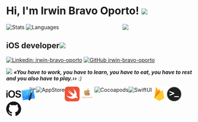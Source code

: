 
<h1> Hi, I'm Irwin Bravo Oporto! <img src="https://media.giphy.com/media/LXRBO59pLq91n2Ktdu/giphy.gif" width="50"></h1>
<img align='right' src="https://media.giphy.com/media/BlKHVUekFkvEiHaua7/giphy.gif" width="190">


![Stats](https://github-readme-stats.vercel.app/api?username=IrwinBravoOporto&count_private=true&show_icons=true&include_all_commits=true&hide=contribs&theme=dracula)
![Languages](https://github-readme-stats.vercel.app/api/top-langs/?username=IrwinBravoOporto&count_private=true&layout=compact&theme=dracula)

<h2>iOS developer<img src="https://media.giphy.com/media/WUlplcMpOCEmTGBtBW/giphy.gif" width="50"></h2>

[![Linkedin: irwin-bravo-oporto](https://img.shields.io/badge/-irwin-blue?style=flat-square&logo=Linkedin&logoColor=white&link=https://www.linkedin.com/in/irwinbravooporto/)](https://www.linkedin.com/in/irwinbravooporto/)
[![GitHub irwin-bravo-oporto](https://img.shields.io/github/followers/IrwinBravoOporto?label=follow&style=social)](https://github.com/IrwinBravoOporto)


<img src="https://media.giphy.com/media/LXRBO59pLq91n2Ktdu/giphy.gif" width="40"> <em><b>«You have to work, you have to learn, you have to eat, you have to rest and you also have to play.››</b> :)</em>

<img align="left" alt="iOS" height="40px" src="https://raw.githubusercontent.com/github/explore/80688e429a7d4ef2fca1e82350fe8e3517d3494d/topics/ios/ios.png" />
<img align="left" alt="Xcode" height="40px" src="https://raw.githubusercontent.com/github/explore/80688e429a7d4ef2fca1e82350fe8e3517d3494d/topics/xcode/xcode.png" />
<img align="left" alt="AppStore" height="40px" src="https://github.com/jVirus/jVirus/blob/master/Assets/appstore.png?raw=true" />
<img align="left" alt="Swift" height="40px" src="https://raw.githubusercontent.com/github/explore/80688e429a7d4ef2fca1e82350fe8e3517d3494d/topics/swift/swift.png" />
<img align="left" alt="Objective-C" height="40px" src="https://raw.githubusercontent.com/github/explore/80688e429a7d4ef2fca1e82350fe8e3517d3494d/topics/objective-c/objective-c.png" />
<img align="left" alt="Cocoapods" height="40px" src="https://encrypted-tbn0.gstatic.com/images?q=tbn:ANd9GcSt8rPNCZHn2oHHooFTUZkb218FtwluTX9l8wUzEGic7sTHaW7JSod1kRr2dc-kyDPdnA&usqp=CAU" />
<img align="left" alt="SwiftUI" height="40px" src="https://github.com/jVirus/jVirus/blob/master/Assets/swiftui.png?raw=true" />
<img align="left" alt="Firebase" height="40px" src="https://raw.githubusercontent.com/github/explore/80688e429a7d4ef2fca1e82350fe8e3517d3494d/topics/firebase/firebase.png" />
<img align="left" alt="Terminal" height="40px" src="https://raw.githubusercontent.com/github/explore/80688e429a7d4ef2fca1e82350fe8e3517d3494d/topics/terminal/terminal.png" />
<img align="left" alt="GitHub" height="40px" src="https://raw.githubusercontent.com/github/explore/78df643247d429f6cc873026c0622819ad797942/topics/github/github.png" />


